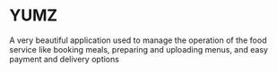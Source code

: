# YUMZ
A very beautiful application used to manage the operation of the food service like booking meals, preparing and uploading menus, and easy payment and delivery options

